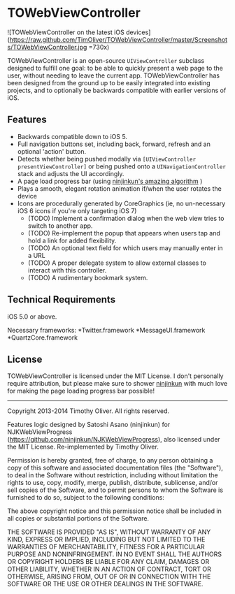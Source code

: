 # TOWebViewController

![TOWebViewController on the latest iOS devices](https://raw.github.com/TimOliver/TOWebViewController/master/Screenshots/TOWebViewController.jpg =730x)

TOWebViewController is an open-source `UIViewController` subclass designed to fulfill one goal: to be able to quickly present a web page to the user, without needing to leave the current app. TOWebViewController has been designed from the ground up to be easily integrated into existing projects, and to optionally be backwards compatible with earlier versions of iOS.

## Features
* Backwards compatible down to iOS 5.
* Full navigation buttons set, including back, forward, refresh and an optional 'action' button.
* Detects whether being pushed modally via `[UIViewController presentViewController]` or being pushed onto a `UINavigationController` stack and adjusts the UI accordingly.
*  A page load progress bar  (using [ninjinkun's amazing algorithm](https://github.com/ninjinkun/NJKWebViewProgress) )
* Plays a smooth, elegant rotation animation if/when the user rotates the device
* Icons are procedurally generated by CoreGraphics (ie, no un-necessary iOS 6 icons if you're only targeting iOS 7)
  * (TODO) Implement a confirmation dialog when the web view tries to switch to another app.
  * (TODO) Re-implement the popup that appears when users tap and hold a link for added flexibility.  
  * (TODO) An optional text field for which users may manually enter in a URL
  * (TODO) A proper delegate system to allow external classes to interact with this controller.
  * (TODO) A rudimentary bookmark system.

## Technical Requirements
iOS 5.0 or above.

Necessary frameworks:
*Twitter.framework
*MessageUI.framework
*QuartzCore.framework

## License

TOWebViewController is licensed under the MIT License. I don't personally require attribution, but please make sure 
to shower [ninjinkun](https://github.com/ninjinkun) with much love for making the page loading progress bar possible!

- - -

Copyright 2013-2014 Timothy Oliver. All rights reserved.

Features logic designed by Satoshi Asano (ninjinkun) for NJKWebViewProgress 
(https://github.com/ninjinkun/NJKWebViewProgress), also licensed under the MIT License. 
Re-implemented by Timothy Oliver.

Permission is hereby granted, free of charge, to any person obtaining a copy
of this software and associated documentation files (the "Software"), to
deal in the Software without restriction, including without limitation the
rights to use, copy, modify, merge, publish, distribute, sublicense, and/or
sell copies of the Software, and to permit persons to whom the Software is
furnished to do so, subject to the following conditions:

The above copyright notice and this permission notice shall be included in
all copies or substantial portions of the Software.

THE SOFTWARE IS PROVIDED "AS IS", WITHOUT WARRANTY OF ANY KIND, EXPRESS
OR IMPLIED, INCLUDING BUT NOT LIMITED TO THE WARRANTIES OF MERCHANTABILITY,
FITNESS FOR A PARTICULAR PURPOSE AND NONINFRINGEMENT. IN NO EVENT SHALL THE
AUTHORS OR COPYRIGHT HOLDERS BE LIABLE FOR ANY CLAIM, DAMAGES OR OTHER LIABILITY,
WHETHER IN AN ACTION OF CONTRACT, TORT OR OTHERWISE, ARISING FROM, OUT OF OR
IN CONNECTION WITH THE SOFTWARE OR THE USE OR OTHER DEALINGS IN THE SOFTWARE.